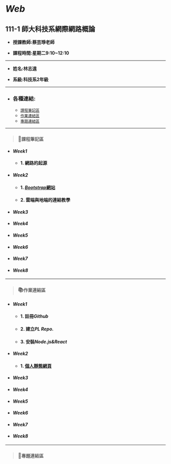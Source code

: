 # *Web*

## 111-1 師大科技系網際網路概論

+ **授課教師:蔡芸琤老師**

+ **課程時間:星期二9:10~12:10**
---
+ **姓名:林志遠** 

+ **系級:科技系2年級**
---
+ ### 各種連結:
  + [`課程筆記區`](https://github.com/dennis910926/Web#%E8%AA%B2%E7%A8%8B%E7%AD%86%E8%A8%98%E5%8D%80)
  + [`作業連結區`](https://github.com/dennis910926/Web#%E8%AA%B2%E7%A8%8B%E7%AD%86%E8%A8%98%E5%8D%80)
  + [`專題連結區`](https://github.com/dennis910926/Web/blob/main/README.md#%E5%B0%88%E9%A1%8C%E9%80%A3%E7%B5%90%E5%8D%80)
---
> ### 📝`課程筆記區`
+ #### *Week1*
  + **1. 網路的起源**
+ #### *Week2*
  + #### 1. [*Bootstrap*網站](https://startbootstrap.com/themes)
  + #### 2. 雲端與地端的連結教學   
+ #### *Week3*
+ #### *Week4*
+ #### *Week5*
+ #### *Week6*
+ #### *Week7*
+ #### *Week8*
***
> ### 📚`作業連結區`
+ #### *Week1*
  + #### 1. 註冊*Github*
  + #### 2. 建立*PL Repo.*
  + #### 3. 安裝*Node.js&React*
+ #### *Week2*
  + #### 1. [個人靜態網頁](https://dennis910926.github.io/Web/Week2mypage/)
+ #### *Week3*
+ #### *Week4*
+ #### *Week5*
+ #### *Week6*
+ #### *Week7*
+ #### *Week8*
***
> ### 📁`專題連結區`
